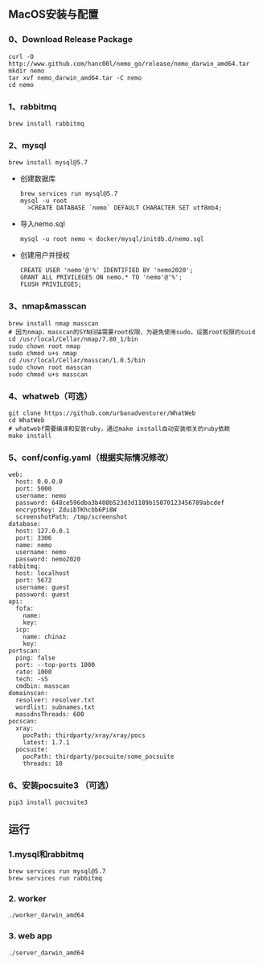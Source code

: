 ## MacOS安装与配置

### **0、Download Release Package**

  ```
curl -O http://www.github.com/hanc00l/nemo_go/release/nemo_darwin_amd64.tar
mkdir nemo
tar xvf nemo_darwin_amd64.tar -C nemo
cd nemo
  ```

### **1、rabbitmq**

  ```
brew install rabbitmq
  ```

### **2、mysql**

```
brew install mysql@5.7
```


- 创建数据库

  ```
  brew services run mysql@5.7
  mysql -u root
  	>CREATE DATABASE `nemo` DEFAULT CHARACTER SET utf8mb4;
  ```

- 导入nemo.sql

  ```
  mysql -u root nemo < docker/mysql/initdb.d/nemo.sql
  ```

- 创建用户并授权

  ```
  CREATE USER 'nemo'@'%' IDENTIFIED BY 'nemo2020';
  GRANT ALL PRIVILEGES ON nemo.* TO 'nemo'@'%';
  FLUSH PRIVILEGES;
  ```

### 3、nmap&masscan

```
brew install nmap masscan
# 因为nmap、masscan的SYN扫描需要root权限，为避免使用sudo，设置root权限的suid
cd /usr/local/Cellar/nmap/7.80_1/bin
sudo chown root nmap
sudo chmod u+s nmap
cd /usr/local/Cellar/masscan/1.0.5/bin
sudo chown root masscan
sudo chmod u+s masscan
```

### 4、whatweb（可选）

```
git clone https://github.com/urbanadventurer/WhatWeb
cd WhatWeb
# whatwebf需要编译和安装ruby，通过make install自动安装相关的ruby依赖
make install
```

### 5、conf/config.yaml（根据实际情况修改）

```
web:
  host: 0.0.0.0
  port: 5000
  username: nemo
  password: 648ce596dba3b408b523d3d1189b15070123456789abcdef
  encryptKey: ZduibTKhcbb6Pi8W
  screenshotPath: /tmp/screenshot
database:
  host: 127.0.0.1
  port: 3306
  name: nemo
  username: nemo
  password: nemo2020
rabbitmq:
  host: localhost
  port: 5672
  username: guest
  password: guest
api:
  fofa:
    name:
    key:
  icp:
    name: chinaz
    key: 
portscan:
  ping: false
  port: --top-ports 1000
  rate: 1000
  tech: -sS
  cmdbin: masscan
domainscan:
  resolver: resolver.txt
  wordlist: subnames.txt
  massdnsThreads: 600
pocscan:
  xray:
    pocPath: thirdparty/xray/xray/pocs
    latest: 1.7.1
  pocsuite:
    pocPath: thirdparty/pocsuite/some_pocsuite
    threads: 10
```

### 6、安装pocsuite3 （可选）

  ```
pip3 install pocsuite3
  ```

### 

## 运行

 ### 1.mysql和rabbitmq

   ```
   brew services run mysql@5.7
   brew services run rabbitmq
   ```

### 2. worker

   ```bash
   ./worker_darwin_amd64
   ```

### 3. web app

   ```
   ./server_darwin_amd64
   ```


